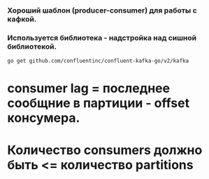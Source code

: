 ### Хороший шаблон (producer-consumer) для работы с кафкой.

### Используется библиотека - надстройка над сишной библиотекой.

`go get github.com/confluentinc/confluent-kafka-go/v2/kafka`

# consumer lag = последнее сообщние в партиции - offset консумера.

# Количество consumers должно быть <= количество partitions
